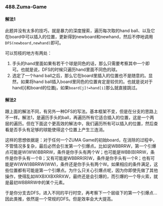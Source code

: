 ### 488.Zuma-Game

#### 解法1
此题并没有太多的技巧，就是暴力的深度搜索，遍历每次取的hand ball、以及它在board中可以插入的位置，更新得到newboard和newhand，然后不停地调用```DFS(newboard,newhand)```即可。

可以剪枝的地方有两处：
1. 手头的hand里面如果有若干个球是同色的话，那么只需要考察其中一个即可。也就是说，DFS的时候只遍历hand里面不同色的球。
2. 选定了一个hand ball之后，那么它在board里插入的位置也不是随意的。显然，如果将hand ball插入board里同色的位置肯定是较优的。也就是说对于hand[i]和board的位置j，如果```board[j]!=hand[i]```那么就直接跳过。

#### 解法2
跟上面的解法不同，有另外一种DFS的写法。基本框架不变，但是在分支的思路上不一样。解法1，是遍历手头的ball，再遍历所有它适合插入的位置，这是一个两层的遍历。但在下面这个更高效的解法中，我们遍历所有可以插入的位置，然后查看是否手头有足够的球能使得这个位置上产生三连消。

这样的思想依据是：对于任何一个ZUMA Game的初始board，在消除的过程中，不管情况多复杂，最后必然会引发第一个引爆点。比如说WBBRRW，第一个引爆点可能是W(WW)BBRRW，条件是你手头有两个W；也可能是WBB(B)RRW，条件是你手头有一个B；又有可能是WBBRR(R)W，条件是你手头有一个R；也有可能是W(WW)BBRRW(WW)，条件还是你手头有两个W。如果相应的条件满足，这些位置都有可能是第一个引爆点。为什么只关心引爆点呢，因为你即使先做了其他操作，使得乱如WXBXXBXRRXW，最终还是会引爆的，而引爆的一个导火索，就是最初WBBRRW中的某个元素。

于是你分支去DFS，进入不同的平行时空，再考察下一个层级下的第一个引爆点...因此类推，依然是一个常规的DFS。但是效率会大大提高。

